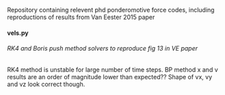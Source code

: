 Repository containing relevent phd ponderomotive force codes, including reproductions of results from Van Eester 2015 paper

#### vels.py

###### RK4 and Boris push method solvers to reproduce fig 13 in VE paper

RK4 method is unstable for large number of time steps.
BP method x and v results are an order of magnitude lower than expected?? 
Shape of vx, vy and vz look correct though. 
